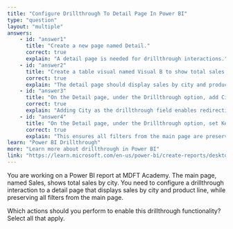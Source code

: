 ```yaml
---
title: "Configure Drillthrough To Detail Page In Power BI"
type: "question"
layout: "multiple"
answers:
    - id: "answer1"
      title: "Create a new page named Detail."
      correct: true
      explain: "A detail page is needed for drillthrough interactions."
    - id: "answer2"
      title: "Create a table visual named Visual B to show total sales by city and product line."
      correct: true
      explain: "The detail page should display sales by city and product line."
    - id: "answer3"
      title: "On the Detail page, under the Drillthrough option, add City column as the drill through field."
      correct: true
      explain: "Adding City as the drillthrough field enables redirection from the main page."
    - id: "answer4"
      title: "On the Detail page, under the Drillthrough option, set Keep all filters to On."
      correct: true
      explain: "This ensures all filters from the main page are preserved on the detail page."
learn: "Power BI Drillthrough"
more: "Learn more about drillthrough in Power BI"
link: "https://learn.microsoft.com/en-us/power-bi/create-reports/desktop-drillthrough"
---
```

You are working on a Power BI report at MDFT Academy. The main page, named Sales, shows total sales by city. You need to configure a drillthrough interaction to a detail page that displays sales by city and product line, while preserving all filters from the main page.

Which actions should you perform to enable this drillthrough functionality? Select all that apply.

